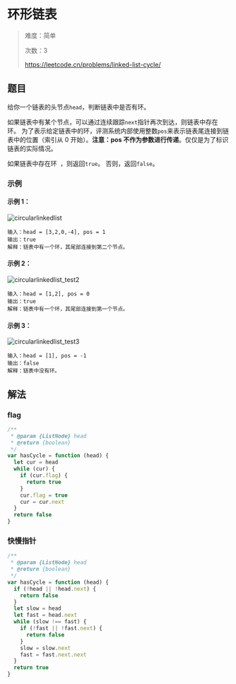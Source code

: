 # 环形链表

> 难度：简单
>
> 次数：3
>
> https://leetcode.cn/problems/linked-list-cycle/

## 题目

给你一个链表的头节点`head`，判断链表中是否有环。

如果链表中有某个节点，可以通过连续跟踪`next`指针再次到达，则链表中存在环。 为了表示给定链表中的环，评测系统内部使用整数`pos`来表示链表尾连接到链表中的位置（索引从 0 开始）。**注意：pos 不作为参数进行传递**。仅仅是为了标识链表的实际情况。

如果链表中存在环  ，则返回`true`。 否则，返回`false`。

### 示例

#### 示例 1：

![circularlinkedlist](https://assets.leetcode-cn.com/aliyun-lc-upload/uploads/2018/12/07/circularlinkedlist.png)

```
输入：head = [3,2,0,-4], pos = 1
输出：true
解释：链表中有一个环，其尾部连接到第二个节点。
```

#### 示例 2：

![circularlinkedlist_test2](https://assets.leetcode-cn.com/aliyun-lc-upload/uploads/2018/12/07/circularlinkedlist_test2.png)

```
输入：head = [1,2], pos = 0
输出：true
解释：链表中有一个环，其尾部连接到第一个节点。
```

#### 示例 3：

![circularlinkedlist_test3](https://assets.leetcode-cn.com/aliyun-lc-upload/uploads/2018/12/07/circularlinkedlist_test3.png)

```
输入：head = [1], pos = -1
输出：false
解释：链表中没有环。
```

## 解法

### flag

```javascript
/**
 * @param {ListNode} head
 * @return {boolean}
 */
var hasCycle = function (head) {
  let cur = head
  while (cur) {
    if (cur.flag) {
      return true
    }
    cur.flag = true
    cur = cur.next
  }
  return false
}
```

### 快慢指针

```javascript
/**
 * @param {ListNode} head
 * @return {boolean}
 */
var hasCycle = function (head) {
  if (!head || !head.next) {
    return false
  }
  let slow = head
  let fast = head.next
  while (slow !== fast) {
    if (!fast || !fast.next) {
      return false
    }
    slow = slow.next
    fast = fast.next.next
  }
  return true
}
```
